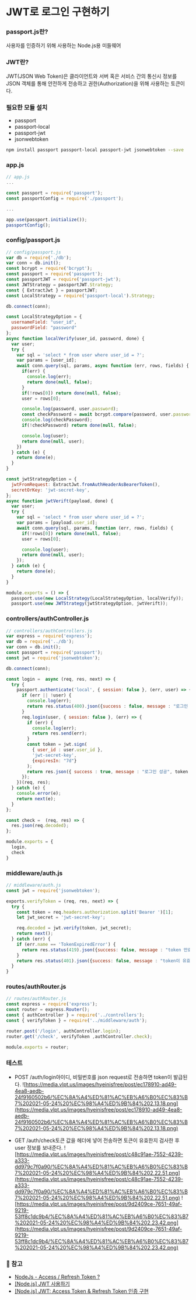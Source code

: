 # JWT로 로그인 구현하기

### passport.js란?
사용자를 인증하기 위해 사용하는 Node.js용 미들웨어

### JWT란?
JWT(JSON Web Token)은 클라이언트와 서버 혹은 서비스 간의 통신시 정보를 JSON 객체를 통해 안전하게 전송하고 권한(Authorization)을 위해 사용하는 토큰이다.

### 필요한 모듈 설치
- passport
- passport-local
- passport-jwt
- jsonwebtoken

```sh
npm install passport passport-local passport-jwt jsonwebtoken --save
```

### app.js

```jsx
// app.js
...

const passport = require('passport');
const passportConfig = require('./passport');

...

app.use(passport.initialize());
passportConfig();
```

### config/passport.js
```jsx
// config/passport.js
var db = require('./db');
var conn = db.init();
const bcrypt = require('bcrypt');
const passport = require('passport');
const passportJWT = require('passport-jwt');
const JWTStrategy = passportJWT.Strategy;
const { ExtractJwt } = passportJWT;
const LocalStrategy = require('passport-local').Strategy;

db.connect(conn);

const LocalStrategyOption = {
  usernameField: "user_id",
  passwordField: "password"
};
async function localVerify(user_id, password, done) {
  var user;
  try {
    var sql = 'select * from user where user_id = ?';
    var params = [user_id];
    await conn.query(sql, params, async function (err, rows, fields) {
      if(err) {
        console.log(err);
        return done(null, false);
      }
      if(!rows[0]) return done(null, false);
      user = rows[0];

      console.log(password, user.password);
      const checkPassword = await bcrypt.compare(password, user.password);
      console.log(checkPassword);
      if(!checkPassword) return done(null, false);

      console.log(user);
      return done(null, user);
    })
  } catch (e) {
    return done(e);
  }
}

const jwtStrategyOption = {
  jwtFromRequest: ExtractJwt.fromAuthHeaderAsBearerToken(),
  secretOrKey: 'jwt-secret-key',
};
async function jwtVerift(payload, done) {
  var user;
  try {
    var sql = 'select * from user where user_id = ?';
    var params = [payload.user_id];
    await conn.query(sql, params, function (err, rows, fields) {
      if(!rows[0]) return done(null, false);
      user = rows[0];

      console.log(user);
      return done(null, user);
    });
  } catch (e) {
    return done(e);
  }
}

module.exports = () => {
  passport.use(new LocalStrategy(LocalStrategyOption, localVerify));
  passport.use(new JWTStrategy(jwtStrategyOption, jwtVerift));
```

### controllers/authController.js
```jsx
// controllers/authControllers.js
var express = require('express');
var db = require('../db');
var conn = db.init();
const passport = require('passport');
const jwt = require('jsonwebtoken');

db.connect(conn);

const login =  async (req, res, next) => {
  try {
    passport.authenticate('local', { session: false }, (err, user) => {
      if (err || !user) {
        console.log(err);
        return res.status(400).json({success : false, message : "로그인 실패"});
      }
      req.login(user, { session: false }, (err) => {
        if (err) {
          console.log(err);
          return res.send(err);
        }
        const token = jwt.sign(
          { user_id : user.user_id },
          'jwt-secret-key',
          {expiresIn: "7d"}
        );
        return res.json({ success : true, message : "로그인 성공", token });
      });
    })(req, res);
  } catch (e) {
    console.error(e);
    return next(e);
  }
};

const check =  (req, res) => {
  res.json(req.decoded);
};

module.exports = {
  login,
  check
}
```

### middleware/auth.js
```jsx
// middleware/auth.js
const jwt = require('jsonwebtoken');

exports.verifyToken = (req, res, next) => {
  try {
    const token = req.headers.authorization.split('Bearer ')[1];
    let jwt_secret = 'jwt-secret-key';

    req.decoded = jwt.verify(token, jwt_secret);
    return next();
  } catch (err) {
    if (err.name == 'TokenExpiredError') {
      return res.status(419).json({success: false, message : "token 만료"});
    }
    return res.status(401).json({success: false, message : "token이 유효하지 않습니다."});
  }
}
```

### routes/authRouter.js
```jsx
// routes/authRouter.js
const express = require('express');
const router = express.Router();
const { authController } = require('../controllers');
const { verifyToken } = require('../middleware/auth');

router.post('/login', authController.login);
router.get('/check', verifyToken ,authController.check);

module.exports = router;
```

### 테스트
- POST /auth/login아이디, 비밀번호를 json request로 전송하면 token이 발급된다.
  ![https://media.vlpt.us/images/hyeinisfree/post/ec178910-ad49-4ea8-aedb-24f9160502b6/%EC%8A%A4%ED%81%AC%EB%A6%B0%EC%83%B7%202021-05-24%20%EC%98%A4%ED%9B%84%202.13.18.png](https://media.vlpt.us/images/hyeinisfree/post/ec178910-ad49-4ea8-aedb-24f9160502b6/%EC%8A%A4%ED%81%AC%EB%A6%B0%EC%83%B7%202021-05-24%20%EC%98%A4%ED%9B%84%202.13.18.png)

- GET /auth/check토큰 값을 헤더에 넣어 전송하면 토큰이 유효한지 검사한 후 user 정보를 보내준다.
  ![https://media.vlpt.us/images/hyeinisfree/post/c48c91ae-7552-4239-a333-dd979c7f0a90/%EC%8A%A4%ED%81%AC%EB%A6%B0%EC%83%B7%202021-05-24%20%EC%98%A4%ED%9B%84%202.22.51.png](https://media.vlpt.us/images/hyeinisfree/post/c48c91ae-7552-4239-a333-dd979c7f0a90/%EC%8A%A4%ED%81%AC%EB%A6%B0%EC%83%B7%202021-05-24%20%EC%98%A4%ED%9B%84%202.22.51.png)
  ![https://media.vlpt.us/images/hyeinisfree/post/9d2409ce-7651-49af-9219-53ff8c1dc9b4/%EC%8A%A4%ED%81%AC%EB%A6%B0%EC%83%B7%202021-05-24%20%EC%98%A4%ED%9B%84%202.23.42.png](https://media.vlpt.us/images/hyeinisfree/post/9d2409ce-7651-49af-9219-53ff8c1dc9b4/%EC%8A%A4%ED%81%AC%EB%A6%B0%EC%83%B7%202021-05-24%20%EC%98%A4%ED%9B%84%202.23.42.png)

### 📗 참고
  - [NodeJs - Access / Refresh Token ?](https://velog.io/@neity16/NodeJs-Access-Refresh-Token)
  - [[Node.js] JWT 사용하기](https://surprisecomputer.tistory.com/39)
  - [[Node.js] JWT: Access Token & Refresh Token 인증 구현](https://cotak.tistory.com/102)